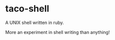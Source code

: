 taco-shell
==========

A UNIX shell written in ruby.

More an experiment in shell writing than anything!

